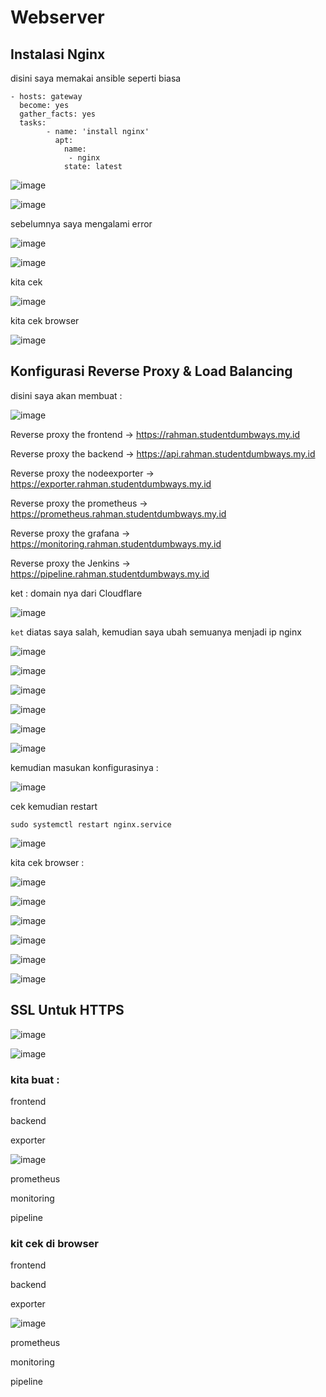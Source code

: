 # Webserver

## Instalasi Nginx

disini saya memakai ansible seperti biasa

```
- hosts: gateway
  become: yes
  gather_facts: yes
  tasks:
        - name: 'install nginx'
          apt: 
            name:
             - nginx
            state: latest
```

![image](https://user-images.githubusercontent.com/99697182/176347030-e2acc430-9210-4ea3-861e-f050eeaa5665.png)

![image](https://user-images.githubusercontent.com/99697182/176349465-6f55f52b-677c-4f7a-91c6-1494efc22176.png)

sebelumnya saya mengalami error

![image](https://user-images.githubusercontent.com/99697182/176349500-9e016fbf-683a-4496-8eec-0a08d7248b2b.png)

![image](https://user-images.githubusercontent.com/99697182/176349564-8eb5dac3-6baa-4590-8fbd-d5bd9fd10617.png)

kita cek 

![image](https://user-images.githubusercontent.com/99697182/176349901-d37a825a-7740-4cf1-8ca7-569fb5e6ca88.png)

kita cek browser 

![image](https://user-images.githubusercontent.com/99697182/176349997-15d841aa-8f51-4cb9-bac8-74b18b4cb5e2.png)

## Konfigurasi Reverse Proxy & Load Balancing 

disini saya akan membuat :

![image](https://user-images.githubusercontent.com/99697182/176573702-a79384da-4807-4dec-9cb5-4058e0cf410a.png)


Reverse proxy the frontend -> https://rahman.studentdumbways.my.id

Reverse proxy the backend -> https://api.rahman.studentdumbways.my.id

Reverse proxy the nodeexporter -> https://exporter.rahman.studentdumbways.my.id

Reverse proxy the prometheus -> https://prometheus.rahman.studentdumbways.my.id

Reverse proxy the grafana -> https://monitoring.rahman.studentdumbways.my.id

Reverse proxy the Jenkins -> https://pipeline.rahman.studentdumbways.my.id

ket : domain nya dari Cloudflare 

![image](https://user-images.githubusercontent.com/99697182/176576829-78c5c55a-b805-47a2-aab9-b915adfed7f0.png)

`ket` diatas saya salah, kemudian saya ubah semuanya menjadi ip nginx

![image](https://user-images.githubusercontent.com/99697182/176572532-ed0f609b-99e5-4046-aef7-e57281b4832e.png)

![image](https://user-images.githubusercontent.com/99697182/176572740-e039a901-94c0-4410-9fbf-fbc4378bb320.png)

![image](https://user-images.githubusercontent.com/99697182/176575657-60d9a256-dcdc-4a23-88c1-4b4b3ced26cb.png)

![image](https://user-images.githubusercontent.com/99697182/176576549-4a4429b8-13bd-493a-9671-525585ed07f0.png)

![image](https://user-images.githubusercontent.com/99697182/176573469-bf7bbf5f-257b-49f8-aaa8-deceadc00ed4.png)

![image](https://user-images.githubusercontent.com/99697182/176573657-fe8f3d38-efb4-4e79-ac3d-ad8cc78e4ffd.png)

kemudian masukan konfigurasinya :

![image](https://user-images.githubusercontent.com/99697182/176573910-42b63f99-46f3-4d60-8249-dae2271c8d8e.png)

cek kemudian restart

```
sudo systemctl restart nginx.service
```

![image](https://user-images.githubusercontent.com/99697182/176575838-8c0eff34-3aa1-420c-9634-b4641f76f57d.png)

kita cek browser :

![image](https://user-images.githubusercontent.com/99697182/176656777-919bcc09-7991-4b5c-888d-cac53fe2cdb2.png)

![image](https://user-images.githubusercontent.com/99697182/176654909-0b95359f-a737-43c6-837b-b6fa00b998ad.png)

![image](https://user-images.githubusercontent.com/99697182/176591788-a0c49064-eeac-405d-9c6e-578f091f5060.png)

![image](https://user-images.githubusercontent.com/99697182/176654877-e1614a79-014f-42a1-a705-f7875909ec63.png)

![image](https://user-images.githubusercontent.com/99697182/176654857-a13234f0-50ee-4b43-9721-ddadca23b0d5.png)

![image](https://user-images.githubusercontent.com/99697182/176654756-6ec72a21-e4c6-4f41-9055-0a6107af1b39.png)


## SSL Untuk HTTPS

![image](https://user-images.githubusercontent.com/99697182/176578788-03582f64-32a7-48c3-89b8-d158f6818552.png)

![image](https://user-images.githubusercontent.com/99697182/176578247-0686ce32-d92f-43c1-85c6-9251f1b9a129.png)

### kita buat :

frontend

backend

exporter

![image](https://user-images.githubusercontent.com/99697182/176593486-35df2f54-6a57-47ef-9473-5c724509307a.png)

prometheus

monitoring

pipeline


### kit cek di browser

frontend

backend

exporter

![image](https://user-images.githubusercontent.com/99697182/176593732-1c9fd6b5-ab59-4246-99cb-9da8b79dddb9.png)

prometheus

monitoring

pipeline

